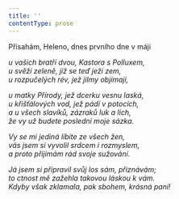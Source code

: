 ```yaml
---
title: ''
contentType: prose
---
```


Přísahám, Heleno, dnes prvního dne v máji

_u vašich bratří dvou, Kastora s Polluxem,  
u svěží zeleně, jíž se teď ježí zem,  
u rozpučelých rév, jež jilmy objímají,_

_u matky Přírody, jež dcerku vesnu laská,  
u křišťálových vod, jež pádí v potocích,  
a u všech slavíků, zázraků luk a lích,  
že vy už budete poslední moje sázka._

_Vy se mi jediná líbíte ze všech žen,  
vás jsem si vyvolil srdcem i rozmyslem,  
a proto přijímám rád svoje sužování._

_Já jsem si připravil svůj los sám, přiznávám;  
to ctnost mě zažehla takovou láskou k vám.  
Kdyby však zklamala, pak sbohem, krásná paní!_
